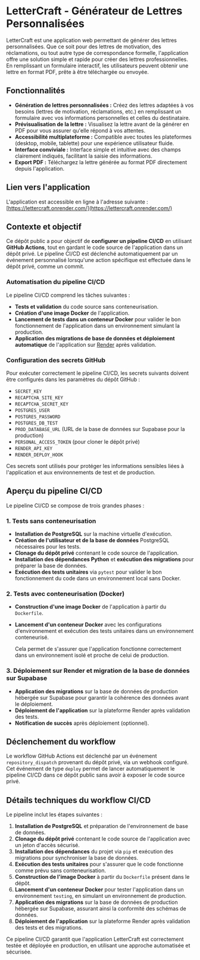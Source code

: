 # **LetterCraft - Générateur de Lettres Personnalisées**

LetterCraft est une application web permettant de générer des lettres personnalisées. Que ce soit pour des lettres de motivation, des réclamations, ou tout autre type de correspondance formelle, l'application offre une solution simple et rapide pour créer des lettres professionnelles. En remplissant un formulaire interactif, les utilisateurs peuvent obtenir une lettre en format PDF, prête à être téléchargée ou envoyée.

## **Fonctionnalités**

- **Génération de lettres personnalisées :** Créez des lettres adaptées à vos besoins (lettres de motivation, réclamations, etc.) en remplissant un formulaire avec vos informations personnelles et celles du destinataire.
- **Prévisualisation de la lettre :** Visualisez la lettre avant de la générer en PDF pour vous assurer qu'elle répond à vos attentes.
- **Accessibilité multiplateforme :** Compatible avec toutes les plateformes (desktop, mobile, tablette) pour une expérience utilisateur fluide.
- **Interface conviviale :** Interface simple et intuitive avec des champs clairement indiqués, facilitant la saisie des informations.
- **Export PDF :** Téléchargez la lettre générée au format PDF directement depuis l'application.

## **Lien vers l'application**

L'application est accessible en ligne à l'adresse suivante :  
[https://lettercraft.onrender.com/](https://lettercraft.onrender.com/)

## **Contexte et objectif**

Ce dépôt public a pour objectif de **configurer un pipeline CI/CD** en utilisant **GitHub Actions**, tout en gardant le code source de l'application dans un dépôt privé. Le pipeline CI/CD est déclenché automatiquement par un événement personnalisé lorsqu'une action spécifique est effectuée dans le dépôt privé, comme un commit.

### **Automatisation du pipeline CI/CD**

Le pipeline CI/CD comprend les tâches suivantes :
- **Tests et validation** du code source sans conteneurisation.
- **Création d'une image Docker** de l'application.
- **Lancement de tests dans un conteneur Docker** pour valider le bon fonctionnement de l'application dans un environnement simulant la production.
- **Application des migrations de base de données et déploiement automatique** de l'application sur [Render](https://render.com) après validation.

### **Configuration des secrets GitHub**

Pour exécuter correctement le pipeline CI/CD, les secrets suivants doivent être configurés dans les paramètres du dépôt GitHub :
- `SECRET_KEY`
- `RECAPTCHA_SITE_KEY`
- `RECAPTCHA_SECRET_KEY`
- `POSTGRES_USER`
- `POSTGRES_PASSWORD`
- `POSTGRES_DB_TEST`
- `PROD_DATABASE_URL` (URL de la base de données sur Supabase pour la production)
- `PERSONAL_ACCESS_TOKEN` (pour cloner le dépôt privé)
- `RENDER_API_KEY`
- `RENDER_DEPLOY_HOOK`

Ces secrets sont utilisés pour protéger les informations sensibles liées à l'application et aux environnements de test et de production.

## **Aperçu du pipeline CI/CD**

Le pipeline CI/CD se compose de trois grandes phases :

### 1. **Tests sans conteneurisation**
- **Installation de PostgreSQL** sur la machine virtuelle d'exécution.
- **Création de l'utilisateur et de la base de données** PostgreSQL nécessaires pour les tests.
- **Clonage du dépôt privé** contenant le code source de l'application.
- **Installation des dépendances Python** et **exécution des migrations** pour préparer la base de données.
- **Exécution des tests unitaires** via `pytest` pour valider le bon fonctionnement du code dans un environnement local sans Docker.

### 2. **Tests avec conteneurisation (Docker)**
- **Construction d'une image Docker** de l'application à partir du `Dockerfile`.
- **Lancement d'un conteneur Docker** avec les configurations d'environnement et exécution des tests unitaires dans un environnement conteneurisé.
  
  Cela permet de s'assurer que l'application fonctionne correctement dans un environnement isolé et proche de celui de production.

### 3. **Déploiement sur Render et migration de la base de données sur Supabase**
- **Application des migrations** sur la base de données de production hébergée sur Supabase pour garantir la cohérence des données avant le déploiement.
- **Déploiement de l'application** sur la plateforme Render après validation des tests.
- **Notification de succès** après déploiement (optionnel).

## **Déclenchement du workflow**

Le workflow GitHub Actions est déclenché par un événement `repository_dispatch` provenant du dépôt privé, via un webhook configuré. Cet événement de type `deploy` permet de lancer automatiquement le pipeline CI/CD dans ce dépôt public sans avoir à exposer le code source privé.

## **Détails techniques du workflow CI/CD**

Le pipeline inclut les étapes suivantes :

1. **Installation de PostgreSQL** et préparation de l'environnement de base de données.
2. **Clonage du dépôt privé** contenant le code source de l'application avec un jeton d'accès sécurisé.
3. **Installation des dépendances** du projet via `pip` et exécution des migrations pour synchroniser la base de données.
4. **Exécution des tests unitaires** pour s'assurer que le code fonctionne comme prévu sans conteneurisation.
5. **Construction de l'image Docker** à partir du `Dockerfile` présent dans le dépôt.
6. **Lancement d'un conteneur Docker** pour tester l'application dans un environnement `testing`, en simulant un environnement de production.
7. **Application des migrations** sur la base de données de production hébergée sur Supabase, assurant ainsi la conformité des schémas de données.
8. **Déploiement de l'application** sur la plateforme Render après validation des tests et des migrations.

Ce pipeline CI/CD garantit que l'application LetterCraft est correctement testée et déployée en production, en utilisant une approche automatisée et sécurisée.